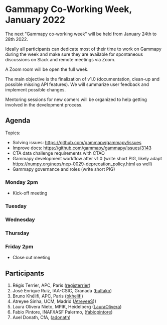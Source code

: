 # Gammapy Co-Working Week, January 2022

The next "Gammapy co-working week" will be held from January 24th to 28th 2022.

Ideally all participants can dedicate most of their time to work on Gammapy during the week and make sure they are available for spontaneous discussions on Slack and remote meetings via Zoom.

A Zoom room will be open the full week.

The main objective is the finalization of v1.0 (documentation, clean-up and possible missing API features). We will summarize user feedback and implement possible changes.

Mentoring sessions for new comers will be organized to help getting involved in the development process. 

## Agenda

Topics:
- Solving issues: https://github.com/gammapy/gammapy/issues
- Improve docs: https://github.com/gammapy/gammapy/issues/3143
- CTA data challenge requirements with CTAO
- Gammapy development workflow after v1.0 (write short PIG, likely adapt https://numpy.org/neps/nep-0029-deprecation_policy.html as well)
- Gammapy governance and roles (write short PIG)

### Monday 2pm

* Kick-off meeting

### Tuesday

### Wednesday

### Thursday

### Friday 2pm

* Close out meeting

## Participants
1. Régis Terrier, APC, Paris ([registerrier](https://github.com/registerrier))
2. José Enrique Ruiz, IAA-CSIC, Granada ([bultako](https://github.com/bultako))
3. Bruno Khélifi, APC, Paris ([bkhelifi](https://github.com/bkhelifi))
4. Atreyee Sinha, UCM, Madrid ([AtreyeeS](https://github.com/AtreyeeS)))
5. Laura Olivera Nieto, MPIK, Heidelberg ([LauraOlivera](https://github.com/LauraOlivera))
6. Fabio Pintore, INAF/IASF Palermo, ([fabiopintore](https://github.com/fabiopintore))
7. Axel Donath, CfA, ([adonath](https://github.com/adonath))
